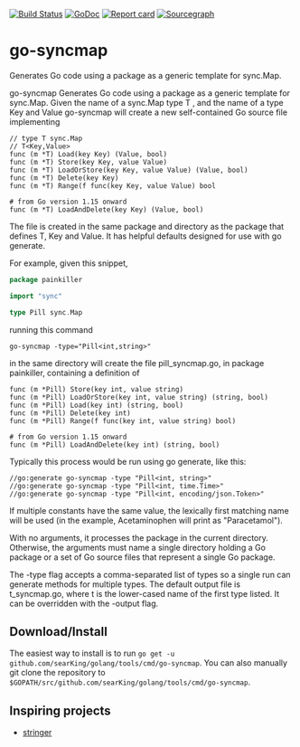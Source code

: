 [![Build Status](https://travis-ci.org/searKing/travis-ci.svg?branch=go-syncmap)](https://travis-ci.org/searKing/travis-ci)
[![GoDoc](https://godoc.org/github.com/searKing/golang/tools/cmd/go-syncmap?status.svg)](https://godoc.org/github.com/searKing/golang/tools/cmd/go-syncmap)
[![Report card](https://goreportcard.com/badge/github.com/searKing/golang/tools/cmd/go-syncmap)](https://goreportcard.com/report/github.com/searKing/golang/tools/cmd/go-syncmap) 
[![Sourcegraph](https://sourcegraph.com/github.com/searKing/golang/-/badge.svg)](https://sourcegraph.com/github.com/searKing/travis-ci@go-syncmap?badge)
# go-syncmap
Generates Go code using a package as a generic template for sync.Map.

go-syncmap Generates Go code using a package as a generic template for sync.Map.
Given the name of a sync.Map type T , and the name of a type Key and Value
go-syncmap will create a new self-contained Go source file implementing
```
// type T sync.Map
// T<Key,Value>
func (m *T) Load(key Key) (Value, bool)
func (m *T) Store(key Key, value Value)
func (m *T) LoadOrStore(key Key, value Value) (Value, bool)
func (m *T) Delete(key Key)
func (m *T) Range(f func(key Key, value Value) bool

# from Go version 1.15 onward 
func (m *T) LoadAndDelete(key Key) (Value, bool)
```

The file is created in the same package and directory as the package that defines T, Key and Value.
It has helpful defaults designed for use with go generate.

For example, given this snippet,

```go
package painkiller

import "sync"

type Pill sync.Map
```

running this command
```
go-syncmap -type="Pill<int,string>"
```

in the same directory will create the file pill_syncmap.go, in package painkiller,
containing a definition of

```
func (m *Pill) Store(key int, value string)
func (m *Pill) LoadOrStore(key int, value string) (string, bool)
func (m *Pill) Load(key int) (string, bool)
func (m *Pill) Delete(key int)
func (m *Pill) Range(f func(key int, value string) bool)

# from Go version 1.15 onward 
func (m *Pill) LoadAndDelete(key int) (string, bool)
```

Typically this process would be run using go generate, like this:
```
//go:generate go-syncmap -type "Pill<int, string>"
//go:generate go-syncmap -type "Pill<int, time.Time>"
//go:generate go-syncmap -type "Pill<int, encoding/json.Token>"
```

If multiple constants have the same value, the lexically first matching name will
be used (in the example, Acetaminophen will print as "Paracetamol").

With no arguments, it processes the package in the current directory.
Otherwise, the arguments must name a single directory holding a Go package
or a set of Go source files that represent a single Go package.

The -type flag accepts a comma-separated list of types so a single run can
generate methods for multiple types. The default output file is t_syncmap.go,
where t is the lower-cased name of the first type listed. It can be overridden
with the -output flag.

## Download/Install

The easiest way to install is to run `go get -u github.com/searKing/golang/tools/cmd/go-syncmap`. You can
also manually git clone the repository to `$GOPATH/src/github.com/searKing/golang/tools/cmd/go-syncmap`.

## Inspiring projects
* [stringer](https://godoc.org/golang.org/x/tools/cmd/stringer)
